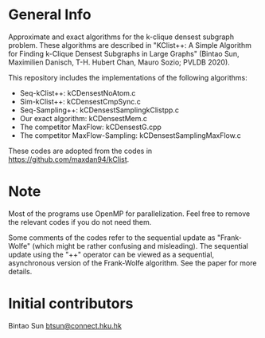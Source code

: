 # General Info

Approximate and exact algorithms for the k-clique densest subgraph problem.
These algorithms are described in "KClist++: A Simple Algorithm for Finding k-Clique Densest Subgraphs in Large Graphs" (Bintao Sun, Maximilien Danisch, T-H. Hubert Chan, Mauro Sozio; PVLDB 2020).

This repository includes the implementations of the following algorithms:
- Seq-kClist++: kCDensestNoAtom.c
- Sim-kClist++: kCDensestCmpSync.c
- Seq-Sampling++: kCDensestSamplingkClistpp.c
- Our exact algorithm: kCDensestMem.c
- The competitor MaxFlow: kCDensestG.cpp
- The competitor MaxFlow-Sampling: kCDensestSamplingMaxFlow.c

These codes are adopted from the codes in https://github.com/maxdan94/kClist.

# Note

Most of the programs use OpenMP for parallelization. Feel free to remove the relevant codes if you do not need them.

Some comments of the codes refer to the sequential update as "Frank-Wolfe" (which might be rather confusing and misleading). The sequential update using the "++" operator can be viewed as a sequential, asynchronous version of the Frank-Wolfe algorithm. See the paper for more details.

# Initial contributors

Bintao Sun
btsun@connect.hku.hk